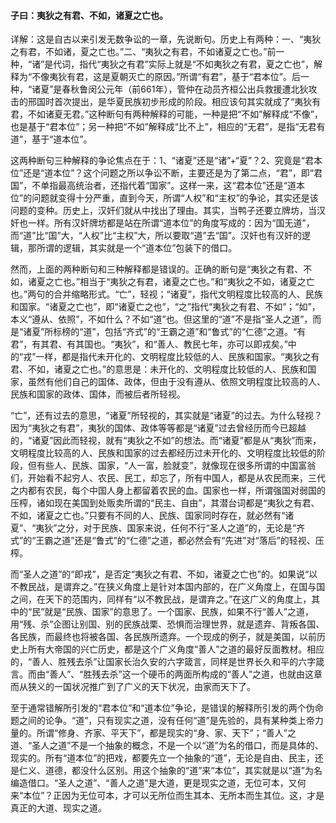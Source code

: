 #### 子曰：夷狄之有君、不如，诸夏之亡也。

详解：这是自古以来引发无数争讼的一章，先说断句。历史上有两种：一、“夷狄之有君，不如诸，夏之亡也。”二、“夷狄之有君，不如诸夏之亡也。”前一种，“诸”是代词，指代“夷狄之有君”实际上就是“不如夷狄之有君，夏之亡也”，解释为“不像夷狄有君，这是夏朝灭亡的原因。”所谓“有君”，基于“君本位”。后一种，“诸夏”是春秋鲁闵公元年（前661年），管仲在动员齐桓公出兵救援遭北狄攻击的邢国时首次提出，是华夏民族初步形成的阶段。相应该句其实就成了“夷狄有君，不如诸夏无君。”这种断句有两种解释的可能，一种是把“不如”解释成“不像”，也是基于“君本位”；另一种把“不如”解释成“比不上”，相应的“无君”，是指“无君有道”，基于“道本位”。

这两种断句三种解释的争论焦点在于：1、“诸夏”还是“诸”+“夏”？2、究竟是“君本位”还是“道本位”？这个问题之所以争讼不断，主要还是为了第二点，“君”，即“君国”，不单指最高统治者，还指代着“国家”。这样一来，这“君本位”还是“道本位”的问题就变得十分严重，直到今天，所谓“人权”和“主权”的争论，其实还是该问题的变种。历史上，汉奸们就从中找出了理由。其实，当鸭子还要立牌坊，当汉奸也一样。所有汉奸牌坊都是站在所谓“道本位”的角度写成的：因为“国无道”，而“道”比“国”大，“人权”比“主权”大，所以要取“道”去“国”。汉奸也有汉奸的逻辑，那所谓的逻辑，其实就是一个“道本位”包装下的借口。

然而，上面的两种断句和三种解释都是错误的。正确的断句是“夷狄之有君、不如，诸夏之亡也。”相当于“夷狄之有君，诸夏之亡也。”和“夷狄之不如，诸夏之亡也。”两句的合并缩略形式。“亡”，轻视；“诸夏”，指代文明程度比较高的人、民族和国家。“诸夏之亡也”，即“诸夏亡之也”，“之”指代“夷狄之有君、不如”；“如”，本义“遵从、依照”，不如什么？不如“道”也。但这里的“道”不是指“圣人之道”，而是“诸夏”所标榜的“道”，包括“齐式”的“王霸之道”和“鲁式”的“仁德”之道。“有君”，有其君、有其国也。“夷狄”，和“善人、教民七年，亦可以即戎矣。”中的“戎”一样，都是指代未开化的、文明程度比较低的人、民族和国家。“夷狄之有君、不如，诸夏之亡也。”的意思是：未开化的、文明程度比较低的人、民族和国家，虽然有他们自己的国体、政体，但由于没有遵从、依照文明程度比较高的人、民族和国家的政体、国体，而被后者所轻视。

“亡”，还有过去的意思，“诸夏”所轻视的，其实就是“诸夏”的过去。为什么轻视？因为“夷狄之有君”，夷狄的国体、政体等等都是“诸夏”过去曾经历而今已超越的，“诸夏”因此而轻视，就有“夷狄之不如”的想法。而“诸夏”都是从“夷狄”而来，文明程度比较高的人、民族和国家的过去都经历过未开化的、文明程度比较低的阶段，但有些人、民族、国家，“人一富，脸就变”，就像现在很多所谓的中国富翁们，开始看不起穷人、农民、民工，却忘了，所有中国人，都是从农民而来，三代之内都有农民，每个中国人身上都留着农民的血。国家也一样，所谓强国对弱国的压榨，诸如现在美国到处贩卖所谓的“民主、自由”，其潜台词都是“夷狄之有君、不如，诸夏之亡也。”只要有不同的人、民族、国家同时存在，就必然有“诸夏”、“夷狄”之分，对于民族、国家来说，任何不行“圣人之道”的，无论是“齐式”的“王霸之道”还是“鲁式”的“仁德”之道，都必然会有“先进”对“落后”的轻视、压榨。

而“圣人之道”的“即戎”，是否定“夷狄之有君、不如，诸夏之亡也”的。如果说“以不教民战，是谓弃之。”在狭义角度上是针对本国内部的，在广义角度上，在国与国之间，在天下的范围内，同样有“以不教民战，是谓弃之。”在这广义的角度上，其中的“民”就是“民族、国家”的意思了。一个国家、民族，如果不行“善人”之道，用“残、杀”企图让别国、别的民族战栗、恐惧而治理世界，就是遗弃、背叛各国、各民族，而最终也将被各国、各民族所遗弃。一个现成的例子，就是美国，以前历史上所有大帝国的兴亡历史，都是这个广义角度“善人”之道的最好反面教材。相应的，“善人、胜残去杀”让国家长治久安的六字箴言，同样是世界长久和平的六字箴言。而由“善人”、“胜残去杀”这一个硬币的两面所构成的“善人”之道，也就由这章而从狭义的一国状况推广到了广义的天下状况，由家而天下了。

至于通常错解所引发的“君本位”和“道本位”争论，是错误的解释所引发的两个伪命题之间的论争。“道”，只有现实之道，没有任何“道”是先验的，具有某种类上帝力量的。所谓“修身、齐家、平天下”，都是现实的“身、家、天下”；“善人”之道、“圣人之道”不是一个抽象的概念，不是一个以“道”为名的借口，而是具体的、现实的。所有“道本位”的把戏，都要先立一个抽象的“道”，无论是自由、民主，还是仁义、道德，都没什么区别。用这个抽象的“道”来“本位”，其实就是以“道”为名编造借口。“圣人之道”、“善人之道”是大道，更是现实之道，无位可本，又何来“本位”？正因为无位可本，才可以无所位而生其本、无所本而生其位。这，才是真正的大道、现实之道。
